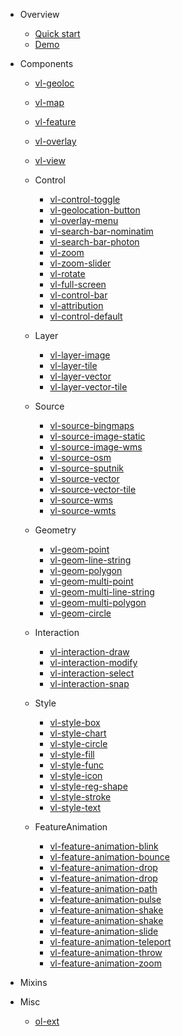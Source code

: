 * Overview

  * [Quick start](/docs/quickstart.md)
  * [Demo](/docs/demo.md)

* Components
  
  * [vl-geoloc](/docs/component/geoloc.md)
  * [vl-map](/docs/component/map.md)
  * [vl-feature](/docs/component/feature.md)
  * [vl-overlay](/docs/component/overlay.md)
  * [vl-view](/docs/component/view.md)

  * Control
  
    * [vl-control-toggle](/docs/component/control-toggle.md)
    * [vl-geolocation-button](/docs/component/geolocation-button.md) 
    * [vl-overlay-menu](/docs/component/overlay-menu.md)
    * [vl-search-bar-nominatim](/docs/component/search-bar-nominatim.md)
    * [vl-search-bar-photon](/docs/component/search-bar-photon.md)
    * [vl-zoom](/docs/component/control-zoom.md)
    * [vl-zoom-slider](/docs/component/control-zoom-slider.md)
    * [vl-rotate](/docs/component/control-rotate.md)
    * [vl-full-screen](/docs/component/full-screen.md)
    * [vl-control-bar](/docs/component/control-bar.md)
    * [vl-attribution](/docs/component/control-attribution.md)
    * [vl-control-default](/docs/component/control-default.md)

  * Layer

    * [vl-layer-image](/docs/component/image-layer.md)
    * [vl-layer-tile](/docs/component/tile-layer.md)
    * [vl-layer-vector](/docs/component/vector-layer.md)
    * [vl-layer-vector-tile](/docs/component/vector-tile-layer.md)

  * Source

    * [vl-source-bingmaps](/docs/component/bingmaps-source.md)
    * [vl-source-image-static](/docs/component/image-static-source.md)
    * [vl-source-image-wms](/docs/component/image-wms-source.md)
    * [vl-source-osm](/docs/component/osm-source.md)
    * [vl-source-sputnik](/docs/component/sputnik-source.md)
    * [vl-source-vector](/docs/component/vector-source.md)
    * [vl-source-vector-tile](/docs/component/vector-tile-source.md)
    * [vl-source-wms](/docs/component/wms-source.md)
    * [vl-source-wmts](/docs/component/wmts-source.md)

  * Geometry

    * [vl-geom-point](/docs/component/point-geom.md)
    * [vl-geom-line-string](/docs/component/line-string-geom.md)
    * [vl-geom-polygon](/docs/component/polygon-geom.md)
    * [vl-geom-multi-point](/docs/component/multi-point-geom.md)
    * [vl-geom-multi-line-string](/docs/component/multi-line-string-geom.md)
    * [vl-geom-multi-polygon](/docs/component/multi-polygon-geom.md)
    * [vl-geom-circle](/docs/component/circle-geom.md)

  * Interaction

    * [vl-interaction-draw](/docs/component/draw-interaction.md)
    * [vl-interaction-modify](/docs/component/modify-interaction.md)
    * [vl-interaction-select](/docs/component/select-interaction.md)
    * [vl-interaction-snap](/docs/component/snap-interaction.md)

  * Style

    * [vl-style-box](/docs/component/style-box.md)
    * [vl-style-chart](/docs/component/chart-style.md)
    * [vl-style-circle](/docs/component/circle-style.md)
    * [vl-style-fill](/docs/component/fill-style.md)
    * [vl-style-func](/docs/component/func-style.md)
    * [vl-style-icon](/docs/component/icon-style.md)
    * [vl-style-reg-shape](/docs/component/reg-shape-style.md)
    * [vl-style-stroke](/docs/component/stroke-style.md)
    * [vl-style-text](/docs/component/text-style.md)
  
  * FeatureAnimation  
    * [vl-feature-animation-blink](/docs/component/feature-animation-blink.md)
    * [vl-feature-animation-bounce](/docs/component/feature-animation-bounce.md)
    * [vl-feature-animation-drop](/docs/component/feature-animation-drop.md)
    * [vl-feature-animation-drop](/docs/component/feature-animation-fade.md)
    * [vl-feature-animation-path](/docs/component/feature-animation-path.md)
    * [vl-feature-animation-pulse](/docs/component/feature-animation-pulse.md)
    * [vl-feature-animation-shake](/docs/component/feature-animation-shake.md)
    * [vl-feature-animation-shake](/docs/component/feature-animation-show.md)
    * [vl-feature-animation-slide](/docs/component/feature-animation-slide.md)
    * [vl-feature-animation-teleport](/docs/component/feature-animation-teleport.md)
    * [vl-feature-animation-throw](/docs/component/feature-animation-throw.md)
    * [vl-feature-animation-zoom](/docs/component/feature-animation-zoom.md)

* Mixins
  
* Misc

  * [ol-ext](/docs/misc/ol-ext.md)
